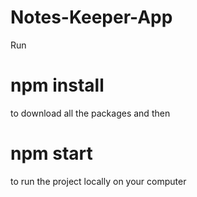 # Notes-Keeper-App
Run 
# npm install
to download all the packages and then
# npm start
to run the project locally on your computer
